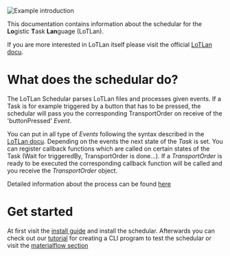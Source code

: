 ![Example introduction](/img/LoTLan.svg)

This documentation contains information about the schedular for the **Lo**gistic **T**ask **Lan**guage (LoTLan).

If you are more interested in LoTLan itself please visit the official [LoTLan docu](https://lotlan.readthedocs.io/en/latest/).

# What does the schedular do?
The LoTLan Schedular parses LoTLan files and processes given events. If a Task is for example triggered by a button that has to be pressed, the schedular will pass you the corresponding TransportOrder on receive of the 'buttonPressed' *Event*.

You can put in all type of *Events* following the syntax described in the [LoTLan docu](https://lotlan.readthedocs.io/en/latest/lotlan/primitives.html#event). Depending on the events the next state of the *Task* is set.
You can register callback functions which are called on certain states of the Task (Wait for triggeredBy, TransportOrder is done...). If a *TransportOrder* is ready to be executed the corresponding callback function will be called and you receive the *TransportOrder* object.

Detailed information about the process can be found [here](./api/materialflow.md)

# Get started

At first visit the [install guide](./install.md) and install the schedular. Afterwards you can check out our [tutorial](./tutorials/cli.md) for creating a CLI program to test the schedular or visit the [materialflow section](./api/materialflow.md)

